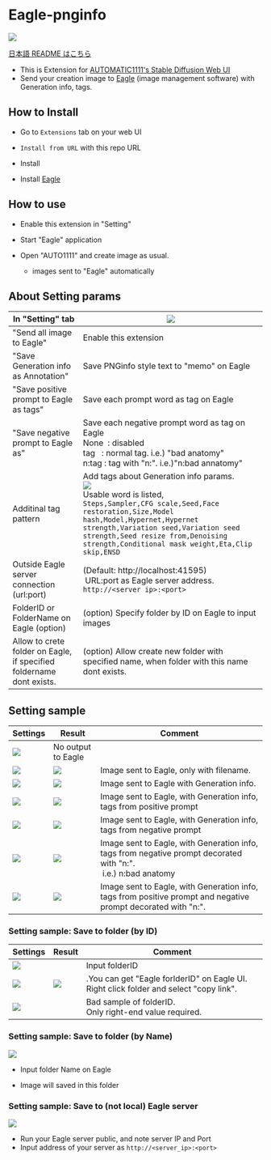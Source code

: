 # Eagle-pnginfo

![](misc/sss_top.png)

[日本語 README はこちら](README.ja.md)

- This is Extension for [AUTOMATIC1111's Stable Diffusion Web UI](https://github.com/AUTOMATIC1111/stable-diffusion-webui)
- Send your creation image to [Eagle](https://jp.eagle.cool/) (image management software) with Generation info, tags.

## How to Install

- Go to `Extensions` tab on your web UI

- `Install from URL` with this repo URL

- Install

- Install [Eagle]([https://jp.eagle.cool/](https://jp.eagle.cool/))

## How to use

- Enable this extension in "Setting"

- Start "Eagle" application

- Open "AUTO1111" and create image as usual.
  
   - images sent to "Eagle" automatically

## About Setting params

| In "Setting" tab                                                     | ![](misc/sss09.png)                                                                                                                                                                                                                                                                                                       |
| -------------------------------------------------------------------- | ------------------------------------------------------------------------------------------------------------------------------------------------------------------------------------------------------------------------------------------------------------------------------------------------------------------------- |
| "Send all image to Eagle"                                            | Enable this extension                                                                                                                                                                                                                                                                                                     |
| "Save Generation info as Annotation"                                 | Save PNGinfo style text to "memo" on Eagle                                                                                                                                                                                                                                                                                |
| "Save positive prompt to Eagle as tags"                              | Save each prompt word as tag on Eagle                                                                                                                                                                                                                                                                                     |
| "Save negative prompt to Eagle as"                                   | Save each negative prompt word as tag on Eagle<br/>None  : disabled<br/>tag   : normal tag. i.e.) "bad anatomy"<br/>n:tag : tag with "n:". i.e.)"n:bad annatomy"                                                                                                                                                          |
| Additinal tag pattern                                                | Add tags about Generation info params.<br/>![](misc/sss10.png)<br />Usable word is listed,<br/>```Steps,Sampler,CFG scale,Seed,Face restoration,Size,Model hash,Model,Hypernet,Hypernet strength,Variation seed,Variation seed strength,Seed resize from,Denoising strength,Conditional mask weight,Eta,Clip skip,ENSD``` |
| Outside Eagle server connection (url:port)                           | (Default: http://localhost:41595)<br/> URL:port as Eagle server address.<br/>```http://<server ip>:<port>```                                                                                                                                                                                                              |
| FolderID or FolderName on Eagle (option)                             | (option) Specify folder by ID on Eagle to input images                                                                                                                                                                                                                                                                    |
| Allow to crete folder on Eagle, if specified foldername dont exists. | (option) Allow create new folder with specified name, when folder with this name dont exists.                                                                                                                                                                                                                             |

## Setting sample

| Settings              | Result                | Comment                                                                                                            |
| --------------------- | --------------------- | ------------------------------------------------------------------------------------------------------------------ |
| ![](misc/sss00.png)   | No output to Eagle    |                                                                                                                    |
| ![](misc/sss01-1.png) | ![](misc/sss01-2.png) | Image sent to Eagle, only with filename.                                                                           |
| ![](misc/sss02-1.png) | ![](misc/sss02-2.png) | Image sent to Eagle with Generation info.                                                                          |
| ![](misc/sss03-1.png) | ![](misc/sss03-2.png) | Image sent to Eagle, with Generation info, tags from positive prompt                                               |
| ![](misc/sss04-1.png) | ![](misc/sss04-2.png) | Image sent to Eagle, with Generation info, tags from negative prompt                                               |
| ![](misc/sss05-1.png) | ![](misc/sss05-2.png) | Image sent to Eagle, with Generation info, tags from negative prompt decorated with "n:".<br/> i.e.) n:bad anatomy |
| ![](misc/sss06-1.png) | ![](misc/sss06-2.png) | Image sent to Eagle, with Generation info, tags from positive prompt and negative prompt decorated with "n:".      |

### Setting sample: Save to folder (by ID)

| Settings              | Result                | Comment                                                                                |
| --------------------- | --------------------- | -------------------------------------------------------------------------------------- |
| ![](misc/sss07-4.png) |                       | Input folderID                                                                         |
| ![](misc/sss07-1.png) | ![](misc/sss07-3.png) | .You can get "Eagle forlderID" on Eagle UI. Right click folder and select "copy link". |
| ![](misc/sss07-2.png) |                       | Bad sample of folderID.<br/>Only right-end value required.                             |

### Setting sample: Save to folder (by Name)

![](misc/sss11.png)

- Input folder Name on Eagle

- Image will saved in this folder

### Setting sample: Save to (not local) Eagle server

![](misc/sss12.png)

- Run your Eagle server public, and note server IP and Port
- Input address of your server as ```http://<server_ip>:<port>```
